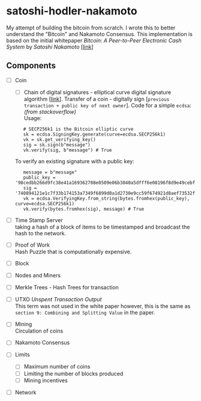 # satoshi-hodler-nakamoto
My attempt of building the bitcoin from scratch. I wrote this to better understand the "Bitcoin" and Nakamoto Consensus. This implementation is based on the initial whitepaper *Bitcoin: A Peer-to-Peer Electronic Cash System* by *Satoshi Nakamoto* [[link](https://bitcoin.org/bitcoin.pdf)]

## Components
- [ ] Coin <br/>
	- [ ] Chain of digital signatures - elliptical curve digital signature algorithm [[link](https://github.com/warner/python-ecdsa)].
	 Transfer of a coin - digitally sign [`previous transaction + public key of next owner`]. 
	 Code for a simple `ecdsa`:*(from stackoverflow)* <br/>
	 Usage: <br/>
	 ```import ecdsa
		# SECP256k1 is the Bitcoin elliptic curve
		sk = ecdsa.SigningKey.generate(curve=ecdsa.SECP256k1) 
		vk = sk.get_verifying_key()
		sig = sk.sign(b"message")
		vk.verify(sig, b"message") # True
	```
	
	To verify an existing signature with a public key: <br/>
	```import ecdsa
	   message = b"message"
	   public_key = '98cedbb266d9fc38e41a169362708e0509e06b3040a5dfff6e08196f8d9e49cebfb4f4cb12aa7ac34b19f3b29a17f4e5464873f151fd699c2524e0b7843eb383'
       sig = '740894121e1c7f33b174153a7349f6899d0a1d2730e9cc59f674921d8aef73532f63edb9c5dba4877074a937448a37c5c485e0d53419297967e95e9b1bef630d'
	   vk = ecdsa.VerifyingKey.from_string(bytes.fromhex(public_key), curve=ecdsa.SECP256k1)
	   vk.verify(bytes.fromhex(sig), message) # True
	```

- [ ] Time Stamp Server <br/>
taking a hash of a block of items to be timestamped and broadcast the hash to the network.

- [ ] Proof of Work <br/>
Hash Puzzle that is computationally expensive.

- [ ] Block <br/>

- [ ] Nodes and Miners <br/>

- [ ] Merkle Trees - Hash Trees for transaction  <br/>

- [ ] UTXO *Unspent Transaction Output* <br/>
This term was not used in the white paper however, this is the same as `section 9: Combining and Splitting Value` in the paper.

- [ ] Mining <br/>
Circulation of coins 

- [ ] Nakamoto Consensus <br/>

- [ ] Limits <br/>
	- [ ] Maximum number of coins
	- [ ] Limiting the number of blocks produced
	- [ ] Mining incentives
 
- [ ] Network 
